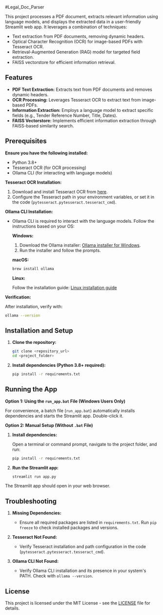#Legal_Doc_Parser

This project processes a PDF document, extracts relevant information using language models, and displays the extracted data in a user-friendly Streamlit web app. It leverages a combination of techniques:

* Text extraction from PDF documents, removing dynamic headers.
* Optical Character Recognition (OCR) for image-based PDFs with Tesseract OCR.
* Retrieval-Augmented Generation (RAG) model for targeted field extraction.
* FAISS vectorstore for efficient information retrieval.

## Features

- **PDF Text Extraction:** Extracts text from PDF documents and removes dynamic headers.
- **OCR Processing:** Leverages Tesseract OCR to extract text from image-based PDFs.
- **Information Extraction:** Employs a language model to extract specific fields (e.g., Tender Reference Number, Title, Dates).
- **FAISS Vectorstore:** Implements efficient information extraction through FAISS-based similarity search.

## Prerequisites

**Ensure you have the following installed:**

* Python 3.8+
* Tesseract OCR (for OCR processing)
* Ollama CLI (for interacting with language models)

**Tesseract OCR Installation:**

1. Download and install Tesseract OCR from [here](https://github.com/tesseract-ocr/tesseract).
2. Configure the Tesseract path in your environment variables, or set it in the code (`pytesseract.pytesseract.tesseract_cmd`).

**Ollama CLI Installation:**

- Ollama CLI is required to interact with the language models. Follow the instructions based on your OS:

   **Windows:**

   1. Download the Ollama installer: [Ollama installer for Windows](https://ollama.com/download).
   2. Run the installer and follow the prompts.

   **macOS:**

   ```bash
   brew install ollama
   ```

   **Linux:**

   Follow the installation guide: [Linux installation guide](https://ollama.com/docs/get-started)

**Verification:**

After installation, verify with:

```bash
ollama --version
```

## Installation and Setup

1. **Clone the repository:**

   ```bash
   git clone <repository_url>
   cd <project_folder>
   ```

2. **Install dependencies (Python 3.8+ required):**

   ```bash
   pip install -r requirements.txt
   ```

## Running the App

**Option 1: Using the `run_app.bat` File (Windows Users Only)**

For convenience, a batch file (`run_app.bat`) automatically installs dependencies and starts the Streamlit app. Double-click it.

**Option 2: Manual Setup (Without `.bat` File)**

1. **Install dependencies:**

   Open a terminal or command prompt, navigate to the project folder, and run:

   ```bash
   pip install -r requirements.txt
   ```

2. **Run the Streamlit app:**

   ```bash
   streamlit run app.py
   ```

The Streamlit app should open in your web browser.

## Troubleshooting

1. **Missing Dependencies:**

   - Ensure all required packages are listed in `requirements.txt`. Run `pip freeze` to check installed packages and versions.

2. **Tesseract Not Found:**

   - Verify Tesseract installation and path configuration in the code (`pytesseract.pytesseract.tesseract_cmd`).

3. **Ollama CLI Not Found:**

   - Verify Ollama CLI installation and its presence in your system's PATH. Check with `ollama --version`.

## License

This project is licensed under the MIT License - see the [LICENSE](LICENSE) file for details.
